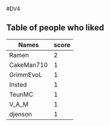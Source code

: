 #DV4
## Table of people who liked
Names | score
--- | ---
Ramen | 2
CakeMan710 | 1
GrimmEvoL | 1
Insted | 1
TeunMC | 1
V_A_M | 1
djenson | 1

